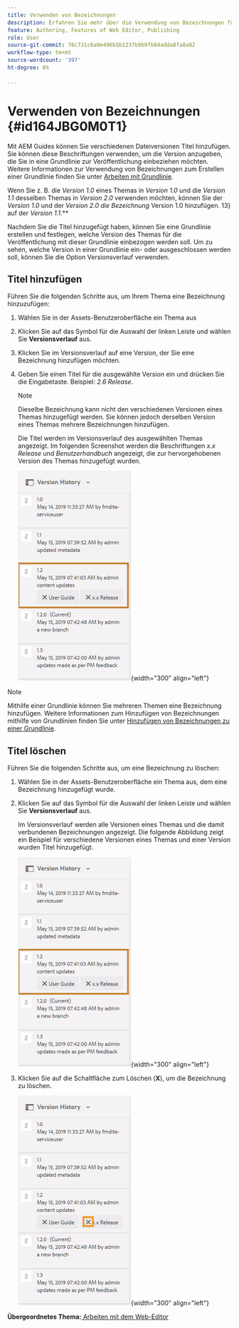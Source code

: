 ```yaml
---
title: Verwenden von Bezeichnungen
description: Erfahren Sie mehr über die Verwendung von Bezeichnungen für verschiedene Dateiversionen in AEM Guides. Erfahren Sie, wie Sie einer Version eines Themas eine Bezeichnung hinzufügen oder löschen.
feature: Authoring, Features of Web Editor, Publishing
role: User
source-git-commit: 76c731c6a0e496b5b1237b9b9fb84adda8fa8a92
workflow-type: tm+mt
source-wordcount: '397'
ht-degree: 0%

---
```


# Verwenden von Bezeichnungen {#id164JBG0M0T1}

Mit AEM Guides können Sie verschiedenen Dateiversionen Titel hinzufügen. Sie können diese Beschriftungen verwenden, um die Version anzugeben, die Sie in eine Grundlinie zur Veröffentlichung einbeziehen möchten. Weitere Informationen zur Verwendung von Bezeichnungen zum Erstellen einer Grundlinie finden Sie unter [Arbeiten mit Grundlinie](generate-output-use-baseline-for-publishing.md#).

Wenn Sie z. B. die *Version 1.0* eines Themas in *Version 1.0* und die *Version 1.1* desselben Themas in *Version 2.0* verwenden möchten, können Sie der *Version 1.0* und der *Version 2.0 die Bezeichnung* Version 1.0 hinzufügen. 13} auf der *Version 1.1*.**

Nachdem Sie die Titel hinzugefügt haben, können Sie eine Grundlinie erstellen und festlegen, welche Version des Themas für die Veröffentlichung mit dieser Grundlinie einbezogen werden soll. Um zu sehen, welche Version in einer Grundlinie ein- oder ausgeschlossen werden soll, können Sie die Option Versionsverlauf verwenden.

## Titel hinzufügen

Führen Sie die folgenden Schritte aus, um Ihrem Thema eine Bezeichnung hinzuzufügen:

1. Wählen Sie in der Assets-Benutzeroberfläche ein Thema aus
1. Klicken Sie auf das Symbol für die Auswahl der linken Leiste und wählen Sie **Versionsverlauf** aus.
1. Klicken Sie im Versionsverlauf auf eine Version, der Sie eine Bezeichnung hinzufügen möchten.

1. Geben Sie einen Titel für die ausgewählte Version ein und drücken Sie die Eingabetaste. Beispiel: *2.6 Release*.

   >[!NOTE]
   >
   > Dieselbe Bezeichnung kann nicht den verschiedenen Versionen eines Themas hinzugefügt werden. Sie können jedoch derselben Version eines Themas mehrere Bezeichnungen hinzufügen.

   Die Titel werden im Versionsverlauf des ausgewählten Themas angezeigt. Im folgenden Screenshot werden die Beschriftungen *x.x Release* und *Benutzerhandbuch* angezeigt, die zur hervorgehobenen Version des Themas hinzugefügt wurden.

   ![](images/labels.png){width="300" align="left"}

>[!NOTE]
>
> Mithilfe einer Grundlinie können Sie mehreren Themen eine Bezeichnung hinzufügen. Weitere Informationen zum Hinzufügen von Bezeichnungen mithilfe von Grundlinien finden Sie unter [Hinzufügen von Bezeichnungen zu einer Grundlinie](generate-output-use-baseline-for-publishing.md#id184KD0T305Z).

## Titel löschen

Führen Sie die folgenden Schritte aus, um eine Bezeichnung zu löschen:

1. Wählen Sie in der Assets-Benutzeroberfläche ein Thema aus, dem eine Bezeichnung hinzugefügt wurde.
1. Klicken Sie auf das Symbol für die Auswahl der linken Leiste und wählen Sie **Versionsverlauf** aus.

   Im Versionsverlauf werden alle Versionen eines Themas und die damit verbundenen Bezeichnungen angezeigt. Die folgende Abbildung zeigt ein Beispiel für verschiedene Versionen eines Themas und einer Version wurden Titel hinzugefügt.

   ![](images/labels.png){width="300" align="left"}

1. Klicken Sie auf die Schaltfläche zum Löschen \(**X**\), um die Bezeichnung zu löschen.

   ![](images/delete-labels.png){width="300" align="left"}


**Übergeordnetes Thema:**[ Arbeiten mit dem Web-Editor](web-editor.md)
